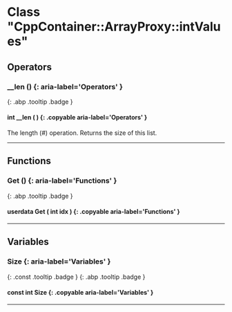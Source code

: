 # Class "CppContainer::ArrayProxy::intValues"
## Operators
### __len () {: aria-label='Operators' }
[ ](#){: .abp .tooltip .badge }
#### int __len ( ) {: .copyable aria-label='Operators' }

The length (#) operation. Returns the size of this list.

___ 
## Functions
### Get () {: aria-label='Functions' }
[ ](#){: .abp .tooltip .badge }
#### userdata Get ( int idx ) {: .copyable aria-label='Functions' }

___ 
## Variables
### Size {: aria-label='Variables' }
[ ](#){: .const .tooltip .badge } [ ](#){: .abp .tooltip .badge }
#### const int Size  {: .copyable aria-label='Variables' }

___ 
